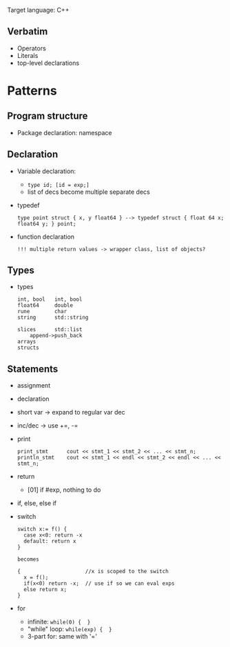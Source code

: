 Target language: C++

## Verbatim

- Operators
- Literals
- top-level declarations

# Patterns

## Program structure

- Package declaration: namespace

## Declaration

- Variable declaration:
  - `type id; [id = exp;]`
  - list of decs become multiple separate decs

- typedef

      type point struct { x, y float64 } --> typedef struct { float 64 x; float64 y; } point;

- function declaration

      !!! multiple return values -> wrapper class, list of objects?

## Types

- types

      int, bool   int, bool
      float64     double
      rune        char
      string      std::string

      slices      std::list
          append->push_back
      arrays
      structs

## Statements

- assignment
- declaration
- short var -> expand to regular var dec
- inc/dec -> use +=, -=
- print

      print_stmt      cout << stmt_1 << stmt_2 << ... << stmt_n;
      println_stmt    cout << stmt_1 << endl << stmt_2 << endl << ... << stmt_n;

- return
  - [01] if #exp, nothing to do
- if, else, else if
- switch

      switch x:= f() {
        case x<0: return -x
        default: return x
      }

      becomes

      {                     //x is scoped to the switch
        x = f();
        if(x<0) return -x;  // use if so we can eval exps
        else return x;
      }

- for
  - infinite: `while(0) {  }`
  - "while" loop: `while(exp) {  }`
  - 3-part for: same with '='
